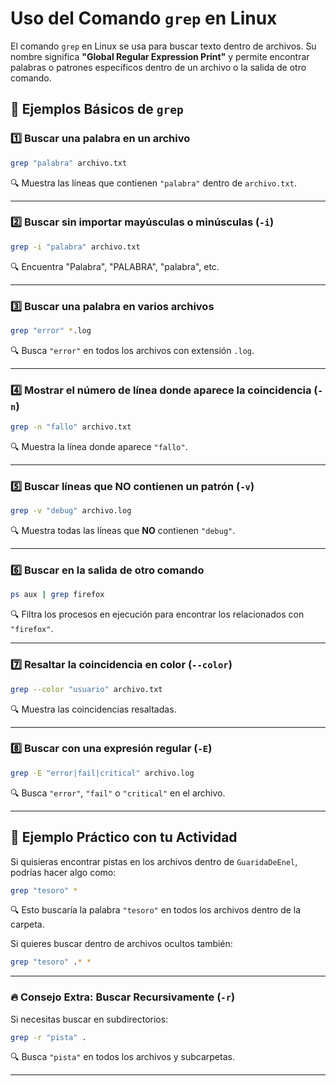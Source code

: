 
# Uso del Comando `grep` en Linux

El comando `grep` en Linux se usa para buscar texto dentro de archivos. Su nombre significa **"Global Regular Expression Print"** y permite encontrar palabras o patrones específicos dentro de un archivo o la salida de otro comando.

## 📌 **Ejemplos Básicos de `grep`**

### 1️⃣ **Buscar una palabra en un archivo**

```bash
grep "palabra" archivo.txt
```

🔍 Muestra las líneas que contienen `"palabra"` dentro de `archivo.txt`.

---

### 2️⃣ **Buscar sin importar mayúsculas o minúsculas (`-i`)**

```bash
grep -i "palabra" archivo.txt
```

🔍 Encuentra "Palabra", "PALABRA", "palabra", etc.

---

### 3️⃣ **Buscar una palabra en varios archivos**

```bash
grep "error" *.log
```

🔍 Busca `"error"` en todos los archivos con extensión `.log`.

---

### 4️⃣ **Mostrar el número de línea donde aparece la coincidencia (`-n`)**

```bash
grep -n "fallo" archivo.txt
```

🔍 Muestra la línea donde aparece `"fallo"`.

---

### 5️⃣ **Buscar líneas que NO contienen un patrón (`-v`)**

```bash
grep -v "debug" archivo.log
```

🔍 Muestra todas las líneas que **NO** contienen `"debug"`.

---

### 6️⃣ **Buscar en la salida de otro comando**

```bash
ps aux | grep firefox
```

🔍 Filtra los procesos en ejecución para encontrar los relacionados con `"firefox"`.

---

### 7️⃣ **Resaltar la coincidencia en color (`--color`)**

```bash
grep --color "usuario" archivo.txt
```

🔍 Muestra las coincidencias resaltadas.

---

### 8️⃣ **Buscar con una expresión regular (`-E`)**

```bash
grep -E "error|fail|critical" archivo.log
```

🔍 Busca `"error"`, `"fail"` o `"critical"` en el archivo.

---

## 🎯 **Ejemplo Práctico con tu Actividad**

Si quisieras encontrar pistas en los archivos dentro de `GuaridaDeEnel`, podrías hacer algo como:

```bash
grep "tesoro" *
```

🔍 Esto buscaría la palabra `"tesoro"` en todos los archivos dentro de la carpeta.

Si quieres buscar dentro de archivos ocultos también:

```bash
grep "tesoro" .* *
```

---

### 🔥 **Consejo Extra: Buscar Recursivamente (`-r`)**

Si necesitas buscar en subdirectorios:

```bash
grep -r "pista" .
```

🔍 Busca `"pista"` en todos los archivos y subcarpetas.

---

